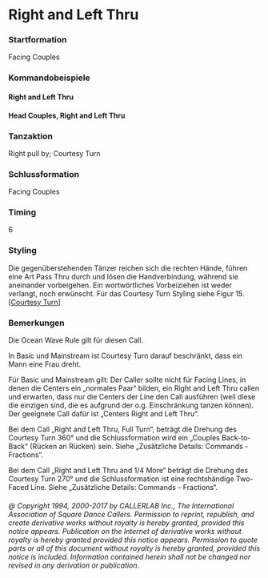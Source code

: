 
# Right and Left Thru

### Startformation

Facing Couples

### Kommandobeispiele

#### Right and Left Thru
#### Head Couples, Right and Left Thru

### Tanzaktion

Right pull by; Courtesy Turn

### Schlussformation

Facing Couples

### Timing

6

### Styling

Die gegenüberstehenden Tänzer reichen sich die rechten Hände, führen eine Art Pass Thru durch und lösen die Handverbindung, während sie aneinander vorbeigehen. Ein wortwörtliches Vorbeiziehen ist weder verlangt, noch erwünscht. Für das Courtesy Turn Styling siehe Figur 15.[[Courtesy Turn](courtesy_turn.md)]

### Bemerkungen
 
Die Ocean Wave Rule gilt für diesen Call.

In Basic und Mainstream ist Courtesy Turn darauf beschränkt, dass ein Mann eine Frau dreht.

Für Basic und Mainstream gilt: Der Caller sollte nicht für Facing Lines, in denen die Centers ein „normales Paar“ bilden, ein Right and Left Thru callen und erwarten, dass nur die Centers der Line den Call ausführen (weil diese die einzigen sind, die es aufgrund der o.g. Einschränkung tanzen können). Der geeignete Call dafür ist „Centers Right and Left Thru“.

Bei dem Call „Right and Left Thru, Full Turn“, beträgt die Drehung des Courtesy Turn 360° und die Schlussformation wird ein „Couples Back-to-Back“ (Rücken an Rücken) sein. Siehe „Zusätzliche Details: Commands - Fractions“.

Bei dem Call „Right and Left Thru and 1/4 More“ beträgt die Drehung des Courtesy Turn 270° und die Schlussformation ist eine rechtshändige Two-Faced Line. Siehe „Zusätzliche Details: Commands - Fractions“.

###### @ Copyright 1994, 2000-2017 by CALLERLAB Inc., The International Association of Square Dance Callers. Permission to reprint, republish, and create derivative works without royalty is hereby granted, provided this notice appears. Publication on the Internet of derivative works without royalty is hereby granted provided this notice appears. Permission to quote parts or all of this document without royalty is hereby granted, provided this notice is included. Information contained herein shall not be changed nor revised in any derivation or publication.

